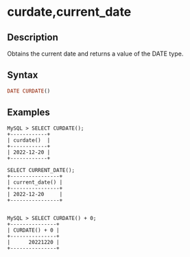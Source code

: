 # curdate,current_date

## Description

Obtains the current date and returns a value of the DATE type.

## Syntax

```Haskell
DATE CURDATE()
```

## Examples

```Plain Text
MySQL > SELECT CURDATE();
+------------+
| curdate()  |
+------------+
| 2022-12-20 |
+------------+

SELECT CURRENT_DATE();
+----------------+
| current_date() |
+----------------+
| 2022-12-20     |
+----------------+


MySQL > SELECT CURDATE() + 0;
+---------------+
| CURDATE() + 0 |
+---------------+
|      20221220 |
+---------------+
```
